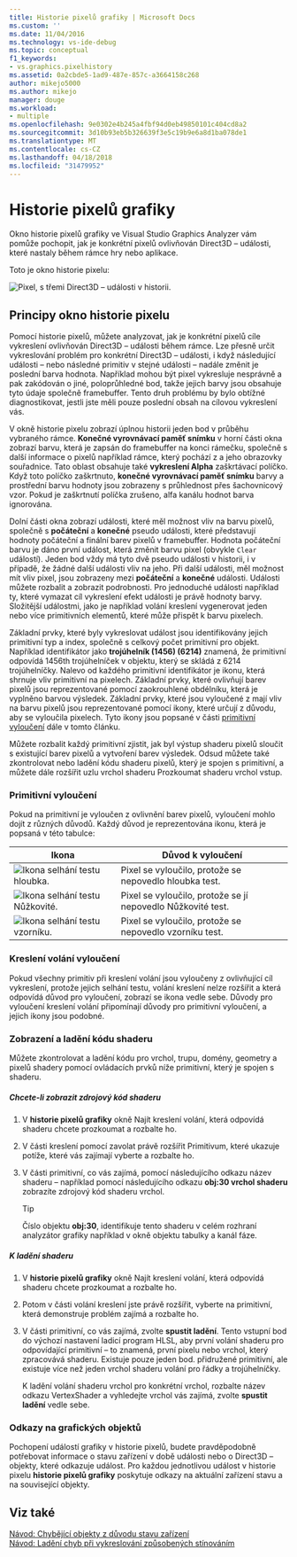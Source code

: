 ```yaml
---
title: Historie pixelů grafiky | Microsoft Docs
ms.custom: ''
ms.date: 11/04/2016
ms.technology: vs-ide-debug
ms.topic: conceptual
f1_keywords:
- vs.graphics.pixelhistory
ms.assetid: 0a2cbde5-1ad9-487e-857c-a3664158c268
author: mikejo5000
ms.author: mikejo
manager: douge
ms.workload:
- multiple
ms.openlocfilehash: 9e0302e4b245a4fbf94d0eb49850101c404cd8a2
ms.sourcegitcommit: 3d10b93eb5b326639f3e5c19b9e6a8d1ba078de1
ms.translationtype: MT
ms.contentlocale: cs-CZ
ms.lasthandoff: 04/18/2018
ms.locfileid: "31479952"
---
```

# <a name="graphics-pixel-history"></a>Historie pixelů grafiky
Okno historie pixelů grafiky ve Visual Studio Graphics Analyzer vám pomůže pochopit, jak je konkrétní pixelů ovlivňován Direct3D – události, které nastaly během rámce hry nebo aplikace.  
  
 Toto je okno historie pixelu:  
  
 ![Pixel, s třemi Direct3D – události v historii. ](media/gfx_diag_demo_pixel_history_orientation.png "gfx_diag_demo_pixel_history_orientation")  
  
## <a name="understanding-the-pixel-history-window"></a>Principy okno historie pixelu  
 Pomocí historie pixelů, můžete analyzovat, jak je konkrétní pixelů cíle vykreslení ovlivňován Direct3D – události během rámce. Lze přesně určit vykreslování problém pro konkrétní Direct3D – události, i když následující události – nebo následné primitiv v stejné události – nadále změnit je poslední barva hodnota. Například mohou být pixel vykresluje nesprávně a pak zakódován o jiné, poloprůhledné bod, takže jejich barvy jsou obsahuje tyto údaje společně framebuffer. Tento druh problému by bylo obtížné diagnostikovat, jestli jste měli pouze poslední obsah na cílovou vykreslení vás.  
  
 V okně historie pixelu zobrazí úplnou historii jeden bod v průběhu vybraného rámce. **Konečné vyrovnávací paměť snímku** v horní části okna zobrazí barvu, která je zapsán do framebuffer na konci rámečku, společně s další informace o pixelů například rámce, který pochází z a jeho obrazovky souřadnice. Tato oblast obsahuje také **vykreslení Alpha** zaškrtávací políčko. Když toto políčko zaškrtnuto, **konečné vyrovnávací paměť snímku** barvy a prostřední barvu hodnoty jsou zobrazeny s průhlednost přes šachovnicový vzor. Pokud je zaškrtnutí políčka zrušeno, alfa kanálu hodnot barva ignorována.  
  
 Dolní části okna zobrazí události, které měl možnost vliv na barvu pixelů, společně s **počáteční** a **konečné** pseudo události, které představují hodnoty počáteční a finální barev pixelů v framebuffer. Hodnota počáteční barvu je dáno první událost, která změnit barvu pixel (obvykle `Clear` událostí). Jeden bod vždy má tyto dvě pseudo události v historii, i v případě, že žádné další události vliv na jeho. Při další události, měl možnost mít vliv pixel, jsou zobrazeny mezi **počáteční** a **konečné** události. Události můžete rozbalit a zobrazit podrobnosti. Pro jednoduché události například ty, které vymazat cíl vykreslení efekt události je právě hodnoty barvy. Složitější událostmi, jako je například volání kreslení vygenerovat jeden nebo více primitivních elementů, které může přispět k barvu pixelech.  
  
 Základní prvky, které byly vykreslovat událost jsou identifikovány jejich primitivní typ a index, společně s celkový počet primitivní pro objekt. Například identifikátor jako **trojúhelník (1456) (6214)** znamená, že primitivní odpovídá 1456th trojúhelníček v objektu, který se skládá z 6214 trojúhelníčky. Nalevo od každého primitivní identifikátor je ikonu, která shrnuje vliv primitivní na pixelech. Základní prvky, které ovlivňují barev pixelů jsou reprezentované pomocí zaokrouhlené obdélníku, která je vyplněno barvou výsledek. Základní prvky, které jsou vyloučené z mají vliv na barvu pixelů jsou reprezentované pomocí ikony, které určují z důvodu, aby se vyloučila pixelech. Tyto ikony jsou popsané v části [primitivní vyloučení](#exclusion) dále v tomto článku.  
  
 Můžete rozbalit každý primitivní zjistit, jak byl výstup shaderu pixelů sloučit s existující barev pixelů a vytvoření barev výsledek. Odsud můžete také zkontrolovat nebo ladění kódu shaderu pixelů, který je spojen s primitivní, a můžete dále rozšířit uzlu vrchol shaderu Prozkoumat shaderu vrchol vstup.  
  
###  <a name="exclusion"></a> Primitivní vyloučení  
 Pokud na primitivní je vyloučen z ovlivnění barev pixelů, vyloučení mohlo dojít z různých důvodů. Každý důvod je reprezentována ikonu, která je popsaná v této tabulce:  
  
|Ikona|Důvod k vyloučení|  
|----------|--------------------------|  
|![Ikona selhání testu hloubka. ](media/vsg_hist_icon_failed_depth.png "vsg_hist_icon_failed_depth")|Pixel se vyloučilo, protože se nepovedlo hloubka test.|  
|![Ikona selhání testu Nůžkovité. ](media/vsg_hist_icon_failed_scissor.png "vsg_hist_icon_failed_scissor")|Pixel se vyloučilo, protože se jí nepovedlo Nůžkovité test.|  
|![Ikona selhání testu vzorníku. ](media/vsg_hist_icon_failed_stencil.png "vsg_hist_icon_failed_stencil")|Pixel se vyloučilo, protože se nepovedlo vzorníku test.|  
  
### <a name="draw-call-exclusion"></a>Kreslení volání vyloučení  
 Pokud všechny primitiv při kreslení volání jsou vyloučeny z ovlivňující cíl vykreslení, protože jejich selhání testu, volání kreslení nelze rozšířit a která odpovídá důvod pro vyloučení, zobrazí se ikona vedle sebe. Důvody pro vyloučení kreslení volání připomínají důvody pro primitivní vyloučení, a jejich ikony jsou podobné.  
  
### <a name="viewing-and-debugging-shader-code"></a>Zobrazení a ladění kódu shaderu  
 Můžete zkontrolovat a ladění kódu pro vrchol, trupu, domény, geometry a pixelů shadery pomocí ovládacích prvků níže primitivní, který je spojen s shaderu.  
  
##### <a name="to-view-a-shaders-source-code"></a>Chcete-li zobrazit zdrojový kód shaderu  
  
1.  V **historie pixelů grafiky** okně Najít kreslení volání, která odpovídá shaderu chcete prozkoumat a rozbalte ho.  
  
2.  V části kreslení pomocí zavolat právě rozšířit Primitivum, které ukazuje potíže, které vás zajímají vyberte a rozbalte ho.  
  
3.  V části primitivní, co vás zajímá, pomocí následujícího odkazu název shaderu – například pomocí následujícího odkazu **obj:30 vrchol shaderu** zobrazíte zdrojový kód shaderu vrchol.  
  
    > [!TIP]
    >  Číslo objektu **obj:30**, identifikuje tento shaderu v celém rozhraní analyzátor grafiky například v okně objektu tabulky a kanál fáze.  
  
##### <a name="to-debug-a-shader"></a>K ladění shaderu  
  
1.  V **historie pixelů grafiky** okně Najít kreslení volání, která odpovídá shaderu chcete prozkoumat a rozbalte ho.  
  
2.  Potom v části volání kreslení jste právě rozšířit, vyberte na primitivní, která demonstruje problém zajímá a rozbalte ho.  
  
3.  V části primitivní, co vás zajímá, zvolte **spustit ladění**. Tento vstupní bod do výchozí nastavení ladicí program HLSL, aby první volání shaderu pro odpovídající primitivní – to znamená, první pixelu nebo vrchol, který zpracovává shaderu. Existuje pouze jeden bod. přidružené primitivní, ale existuje více než jeden vrchol shaderu volání pro řádky a trojúhelníčky.  
  
     K ladění volání shaderu vrchol pro konkrétní vrchol, rozbalte název odkazu VertexShader a vyhledejte vrchol vás zajímá, zvolte **spustit ladění** vedle sebe.  
  
### <a name="links-to-graphics-objects"></a>Odkazy na grafických objektů  
 Pochopení událostí grafiky v historie pixelů, budete pravděpodobně potřebovat informace o stavu zařízení v době události nebo o Direct3D – objekty, které odkazuje událost. Pro každou jednotlivou událost v historie pixelu **historie pixelů grafiky** poskytuje odkazy na aktuální zařízení stavu a na související objekty.  
  
## <a name="see-also"></a>Viz také  
 [Návod: Chybějící objekty z důvodu stavu zařízení](walkthrough-missing-objects-due-to-device-state.md)   
 [Návod: Ladění chyb při vykreslování způsobených stínováním](walkthrough-debugging-rendering-errors-due-to-shading.md)